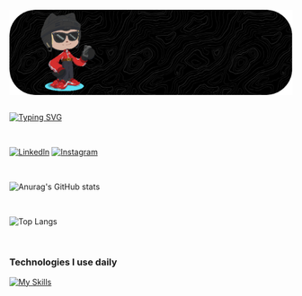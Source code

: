 <div style="display: inline_block"></br>
    <img align="center" alt="html5" src="github-header-image (1).png"/>
</div>

<br>

[![Typing SVG](https://readme-typing-svg.herokuapp.com?font=Fira+Code&pause=1000&color=000000&width=435&lines=Welcome%3A;Hello+World!+I'm+Guilherme!+%F0%9F%91%8B;I'm+From+Brasil)](https://git.io/typing-svg)

<br>

[![Linkedln](https://img.shields.io/badge/LinkedIn-0077B5?style=for-the-badge&logo=linkedin&logoColor=white)](https://www.linkedin.com/in/guilhermesouzadev/)
[![Instagram](https://img.shields.io/badge/Instagram-E4405F?style=for-the-badge&logo=instagram&logoColor=white)](https://www.instagram.com/_illuminatedsouza/)





<br>

![Anurag's GitHub stats](https://github-readme-stats.vercel.app/api?username=souzzdev&show_icons=true&theme=dark)

<br>

![Top Langs](https://github-readme-stats.vercel.app/api/top-langs/?username=souzzdev&layout=compact&theme=dark)

<br>

### Technologies I use daily
[![My Skills](https://skillicons.dev/icons?i=html,css,js,python,c)](https://skillicons.dev)
